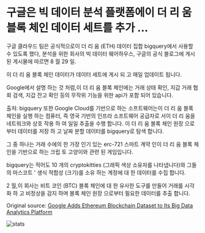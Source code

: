 # 구글은 빅 데이터 분석 플랫폼에이 더 리 움 블록 체인 데이터 세트를 추가 ...

구글 클라우드 팀은 공식적으로이 더 리 움 (ETH) 데이터 집합 bigquery에서 사용할 수 있도록 했다, 분석을 위한 회사의 빅 데이터 웨어하우스, 구글의 공식 블로그에 게시 된 게시물에 따르면 8 월 29 일.

이 더 리 움 블록 체인 데이터가 데이터 세트에 게시 되 고 매일 업데이트 됩니다.

Google에서 설명 하는 것 처럼,이 더 리 움 블록 체인에는 거래 상태 확인, 지갑 거래 협회 검색, 지갑 잔고 확인 등의 무작위 기능을 위한 api가 포함 되어 있습니다.

출처: bigquery 또한 Google Cloud를 기반으로 하는 소프트웨어는이 더 리 움 블록 체인을 실행 하는 컴퓨터, 즉 영국 기반의 인프라 소프트웨어 공급자로 서이 더 리 움을 네트워크와 상호 작용 하 여 일일 추출을 수행 합니다. 이 더 리 움 블록 체인 원장 으로부터 데이터를 저장 하 고 날짜 분할 데이터를 bigquery로 탐색 합니다.

그 중 하나는 거래 수에의 한 가장 인기 있는 erc-721 스마트 계약 인이 더 리 움 블록 체인을 기반으로 하는 크립 토 고양이와 관련 된 게임입니다.

bigquery는 적어도 10 개의 cryptokitties (그래픽 색상 소유자를 나타냅니다)와 그들의 마스코트 ' 생식 적합성 (크기)를 소유 하는 계정에 대 한 데이터를 수집 합니다.

2 월,이 회사는 비트 코인 (BTC) 블록 체인에 대 한 유사한 도구를 만들어 거래를 시각화 하 고 비정상을 감지 하며 블록 체인 원장 으로부터 필요한 데이터를 추출 합니다.

Original source: [Google Adds Ethereum Blockchain Dataset to Its Big Data Analytics Platform](https://cointelegraph.com/news/google-adds-ethereum-blockchain-dataset-to-its-big-data-analytics-platform)

![stats](https://c.statcounter.com/11760860/0/a89fa40b/1/ "stats")